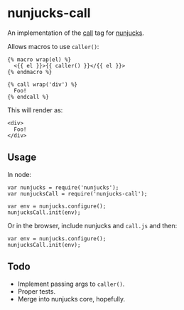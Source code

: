 nunjucks-call
=============

An implementation of the [call](http://jinja.pocoo.org/docs/templates/#call)
tag for [nunjucks](http://mozilla.github.io/nunjucks/).

Allows macros to use `caller()`:

    {% macro wrap(el) %}
      <{{ el }}>{{ caller() }}</{{ el }}>
    {% endmacro %}

    {% call wrap('div') %}
      Foo!
    {% endcall %}

This will render as:

    <div>
      Foo!
    </div>


Usage
-----

In node:

    var nunjucks = require('nunjucks');
    var nunjucksCall = require('nunjucks-call');

    var env = nunjucks.configure();
    nunjucksCall.init(env);

Or in the browser, include nunjucks and `call.js` and then:

    var env = nunjucks.configure();
    nunjucksCall.init(env);


Todo
----

- Implement passing args to `caller()`.
- Proper tests.
- Merge into nunjucks core, hopefully.
